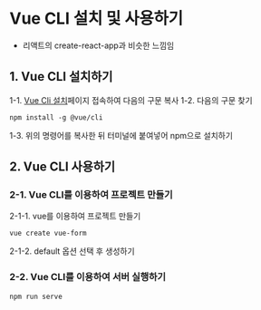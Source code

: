 # Vue CLI 설치 및 사용하기

- 리액트의 create-react-app과 비슷한 느낌임

## 1. Vue CLI 설치하기

1-1. [Vue Cli 설치](https://cli.vuejs.org/guide/installation.html)페이지 접속하여 다음의 구문 복사
1-2. 다음의 구문 찾기

```
npm install -g @vue/cli
```

1-3. 위의 명령어를 복사한 뒤 터미널에 붙여넣어 npm으로 설치하기

## 2. Vue CLI 사용하기

### 2-1. Vue CLI를 이용하여 프로젝트 만들기

2-1-1. vue를 이용하여 프로젝트 만들기

```
vue create vue-form
```

2-1-2. default 옵션 선택 후 생성하기

### 2-2. Vue CLI를 이용하여 서버 실행하기

```
npm run serve
```

